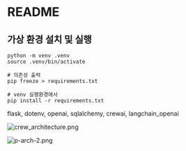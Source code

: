 # README

## 가상 환경 설치 및 실행
```
python -m venv .venv
source .venv/bin/activate

# 의존성 출력
pip freeze > requirements.txt 

# venv 실행환경에서
pip install -r requirements.txt
```

 flask, dotenv, openai, sqlalchemy, crewai, langchain_openai

![crew_architecture.png](https://prod-files-secure.s3.us-west-2.amazonaws.com/3609e949-0e71-4bc9-984b-65559fd635d1/0b64cacb-5d85-422f-a1c2-94716c03042a/crew_architecture.png)

![p-arch-2.png](https://prod-files-secure.s3.us-west-2.amazonaws.com/3609e949-0e71-4bc9-984b-65559fd635d1/a0e0815e-4923-42ab-9ead-9bd3c7e9bfb8/p-arch-2.png)
